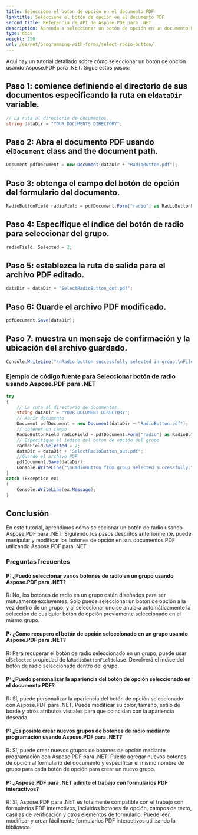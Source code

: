 ```yaml
---
title: Seleccione el botón de opción en el documento PDF
linktitle: Seleccione el botón de opción en el documento PDF
second_title: Referencia de API de Aspose.PDF para .NET
description: Aprenda a seleccionar un botón de opción en un documento PDF usando Aspose.PDF para .NET.
type: docs
weight: 250
url: /es/net/programming-with-forms/select-radio-button/
---
```

Aquí hay un tutorial detallado sobre cómo seleccionar un botón de opción usando Aspose.PDF para .NET. Sigue estos pasos:

##  Paso 1: comience definiendo el directorio de sus documentos especificando la ruta en el`dataDir` variable.

```csharp
// La ruta al directorio de documentos.
string dataDir = "YOUR DOCUMENTS DIRECTORY";
```

##  Paso 2: Abra el documento PDF usando el`Document` class and the document path.

```csharp
Document pdfDocument = new Document(dataDir + "RadioButton.pdf");
```

## Paso 3: obtenga el campo del botón de opción del formulario del documento.

```csharp
RadioButtonField radioField = pdfDocument.Form["radio"] as RadioButtonField;
```

## Paso 4: Especifique el índice del botón de radio para seleccionar del grupo.

```csharp
radioField. Selected = 2;
```

## Paso 5: establezca la ruta de salida para el archivo PDF editado.

```csharp
dataDir = dataDir + "SelectRadioButton_out.pdf";
```

## Paso 6: Guarde el archivo PDF modificado.

```csharp
pdfDocument.Save(dataDir);
```

## Paso 7: muestra un mensaje de confirmación y la ubicación del archivo guardado.

```csharp
Console.WriteLine("\nRadio button successfully selected in group.\nFile saved to location: " + dataDir);
```

### Ejemplo de código fuente para Seleccionar botón de radio usando Aspose.PDF para .NET 
```csharp
try
{
	// La ruta al directorio de documentos.
	string dataDir = "YOUR DOCUMENT DIRECTORY";
	// Abrir documento
	Document pdfDocument = new Document(dataDir + "RadioButton.pdf");
	// obtener un campo
	RadioButtonField radioField = pdfDocument.Form["radio"] as RadioButtonField;
	// Especifique el índice del botón de opción del grupo
	radioField.Selected = 2;
	dataDir = dataDir + "SelectRadioButton_out.pdf";
	//Guarde el archivo PDF
	pdfDocument.Save(dataDir);
	Console.WriteLine("\nRadioButton from group selected successfully.\nFile saved at " + dataDir);
}
catch (Exception ex)
{
	Console.WriteLine(ex.Message);
}
```

## Conclusión

En este tutorial, aprendimos cómo seleccionar un botón de radio usando Aspose.PDF para .NET. Siguiendo los pasos descritos anteriormente, puede manipular y modificar los botones de opción en sus documentos PDF utilizando Aspose.PDF para .NET.


### Preguntas frecuentes

#### P: ¿Puedo seleccionar varios botones de radio en un grupo usando Aspose.PDF para .NET?

R: No, los botones de radio en un grupo están diseñados para ser mutuamente excluyentes. Solo puede seleccionar un botón de opción a la vez dentro de un grupo, y al seleccionar uno se anulará automáticamente la selección de cualquier botón de opción previamente seleccionado en el mismo grupo.

#### P: ¿Cómo recupero el botón de opción seleccionado en un grupo usando Aspose.PDF para .NET?

 R: Para recuperar el botón de radio seleccionado en un grupo, puede usar el`Selected` propiedad de la`RadioButtonField`clase. Devolverá el índice del botón de radio seleccionado dentro del grupo.

#### P: ¿Puedo personalizar la apariencia del botón de opción seleccionado en el documento PDF?

R: Sí, puede personalizar la apariencia del botón de opción seleccionado con Aspose.PDF para .NET. Puede modificar su color, tamaño, estilo de borde y otros atributos visuales para que coincidan con la apariencia deseada.

#### P: ¿Es posible crear nuevos grupos de botones de radio mediante programación usando Aspose.PDF para .NET?

R: Sí, puede crear nuevos grupos de botones de opción mediante programación con Aspose.PDF para .NET. Puede agregar nuevos botones de opción al formulario del documento y especificar el mismo nombre de grupo para cada botón de opción para crear un nuevo grupo.

#### P: ¿Aspose.PDF para .NET admite el trabajo con formularios PDF interactivos?

R: Sí, Aspose.PDF para .NET es totalmente compatible con el trabajo con formularios PDF interactivos, incluidos botones de opción, campos de texto, casillas de verificación y otros elementos de formulario. Puede leer, modificar y crear fácilmente formularios PDF interactivos utilizando la biblioteca.